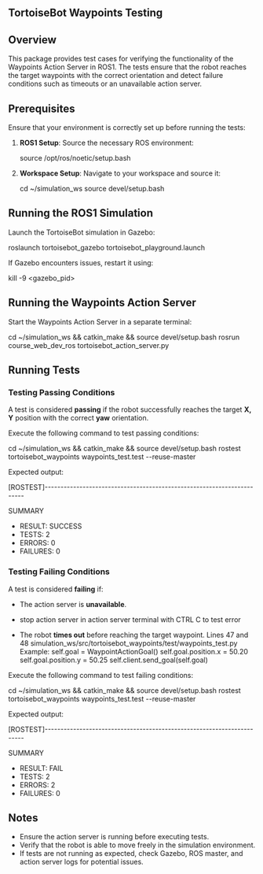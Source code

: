## TortoiseBot Waypoints Testing

## Overview
This package provides test cases for verifying the functionality of the Waypoints Action Server in ROS1. The tests ensure that the robot reaches the target waypoints with the correct orientation and detect failure conditions such as timeouts or an unavailable action server.

## Prerequisites
Ensure that your environment is correctly set up before running the tests:

1. **ROS1 Setup**: Source the necessary ROS environment:

   source /opt/ros/noetic/setup.bash

2. **Workspace Setup**: Navigate to your workspace and source it:

   cd ~/simulation_ws
   source devel/setup.bash


## Running the ROS1 Simulation
Launch the TortoiseBot simulation in Gazebo:

roslaunch tortoisebot_gazebo tortoisebot_playground.launch

If Gazebo encounters issues, restart it using:

kill -9 <gazebo_pid>


## Running the Waypoints Action Server
Start the Waypoints Action Server in a separate terminal:

cd ~/simulation_ws && catkin_make && source devel/setup.bash
rosrun course_web_dev_ros tortoisebot_action_server.py


## Running Tests
### Testing Passing Conditions
A test is considered **passing** if the robot successfully reaches the target **X, Y** position with the correct **yaw** orientation.

Execute the following command to test passing conditions:

cd ~/simulation_ws && catkin_make && source devel/setup.bash
rostest tortoisebot_waypoints waypoints_test.test --reuse-master

Expected output:

[ROSTEST]-----------------------------------------------------------------------

SUMMARY
 * RESULT: SUCCESS
 * TESTS: 2
 * ERRORS: 0
 * FAILURES: 0


### Testing Failing Conditions
A test is considered **failing** if:
- The action server is **unavailable**.
- stop action server in action server terminal with CTRL C to test error

- The robot **times out** before reaching the target waypoint.
Lines 47 and 48 simulation_ws/src/tortoisebot_waypoints/test/waypoints_test.py
Example:
        self.goal = WaypointActionGoal()
        self.goal.position.x = 50.20
        self.goal.position.y = 50.25
        self.client.send_goal(self.goal)

Execute the following command to test failing conditions:

cd ~/simulation_ws && catkin_make && source devel/setup.bash
rostest tortoisebot_waypoints waypoints_test.test --reuse-master

Expected output:

[ROSTEST]-----------------------------------------------------------------------

SUMMARY
 * RESULT: FAIL
 * TESTS: 2
 * ERRORS: 2
 * FAILURES: 0


## Notes
- Ensure the action server is running before executing tests.
- Verify that the robot is able to move freely in the simulation environment.
- If tests are not running as expected, check Gazebo, ROS master, and action server logs for potential issues.

